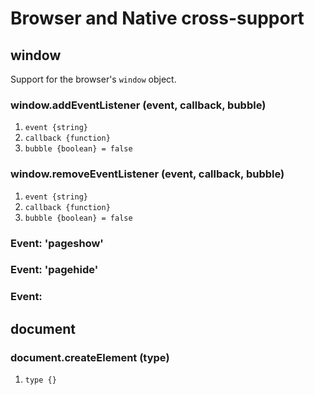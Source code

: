 # Browser and Native cross-support

## window

Support for the browser's `window` object.

### window.addEventListener (event, callback, bubble)
1. `event {string}`
2. `callback {function}`
3. `bubble {boolean} = false`

### window.removeEventListener (event, callback, bubble)
1. `event {string}`
2. `callback {function}`
3. `bubble {boolean} = false`

### Event: \'pageshow\'

### Event: \'pagehide\'

### Event:


## document

### document.createElement (type)
1. `type {}`


